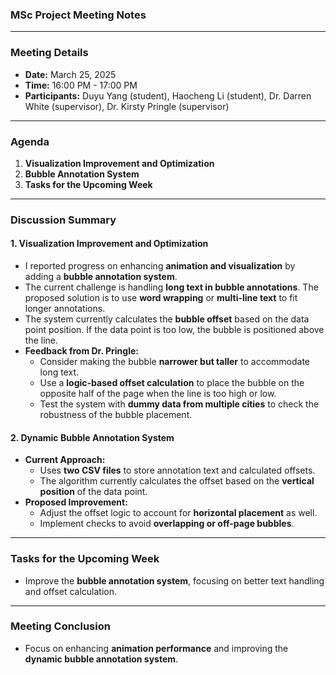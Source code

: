 ### MSc Project Meeting Notes  

---

### Meeting Details  
- **Date:** March 25, 2025  
- **Time:** 16:00 PM - 17:00 PM  
- **Participants:** Duyu Yang (student), Haocheng Li (student), Dr. Darren White (supervisor), Dr. Kirsty Pringle (supervisor)    

---

### Agenda  
1. **Visualization Improvement and Optimization**  
2. **Bubble Annotation System**  
3. **Tasks for the Upcoming Week**  

---

### Discussion Summary  

#### 1. **Visualization Improvement and Optimization**  
- I reported progress on enhancing **animation and visualization** by adding a **bubble annotation system**.  
- The current challenge is handling **long text in bubble annotations**. The proposed solution is to use **word wrapping** or **multi-line text** to fit longer annotations.  
- The system currently calculates the **bubble offset** based on the data point position. If the data point is too low, the bubble is positioned above the line.  
- **Feedback from Dr. Pringle:**  
  - Consider making the bubble **narrower but taller** to accommodate long text.  
  - Use a **logic-based offset calculation** to place the bubble on the opposite half of the page when the line is too high or low.  
  - Test the system with **dummy data from multiple cities** to check the robustness of the bubble placement.  

#### 2. **Dynamic Bubble Annotation System**  
- **Current Approach:**  
  - Uses **two CSV files** to store annotation text and calculated offsets.  
  - The algorithm currently calculates the offset based on the **vertical position** of the data point.  
- **Proposed Improvement:**  
  - Adjust the offset logic to account for **horizontal placement** as well.  
  - Implement checks to avoid **overlapping or off-page bubbles**.  



---

### Tasks for the Upcoming Week  
  - Improve the **bubble annotation system**, focusing on better text handling and offset calculation.  


---

### Meeting Conclusion  
- Focus on enhancing **animation performance** and improving the **dynamic bubble annotation system**.  

